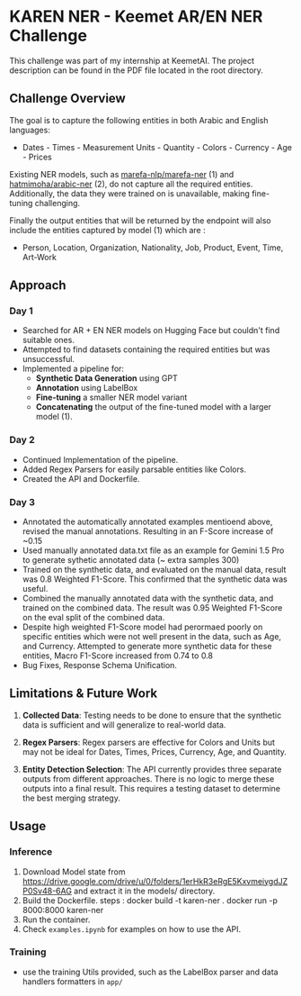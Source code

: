 # KAREN NER - Keemet AR/EN NER Challenge

This challenge was part of my internship at KeemetAI. The project description can be found in the PDF file located in the root directory.

## Challenge Overview

The goal is to capture the following entities in both Arabic and English languages:
- Dates - Times - Measurement Units - Quantity - Colors - Currency - Age - Prices

Existing NER models, such as [marefa-nlp/marefa-ner](https://huggingface.co/marefa-nlp/marefa-ner) (1) and [hatmimoha/arabic-ner](https://huggingface.co/hatmimoha/arabic-ner) (2), do not capture all the required entities. Additionally, the data they were trained on is unavailable, making fine-tuning challenging.

Finally the output entities that will be returned by the endpoint will also include the entities captured by model (1) which are :

- Person, Location, Organization, Nationality, Job, Product, Event, Time, Art-Work

## Approach

### Day 1

- Searched for AR + EN NER models on Hugging Face but couldn't find suitable ones.
- Attempted to find datasets containing the required entities but was unsuccessful.
- Implemented a pipeline for:
  - **Synthetic Data Generation** using GPT
  - **Annotation** using LabelBox
  - **Fine-tuning** a smaller NER model variant
  - **Concatenating** the output of the fine-tuned model with a larger model (1).

### Day 2

- Continued Implementation of the pipeline.
- Added Regex Parsers for easily parsable entities like Colors.
- Created the API and Dockerfile.

### Day 3

- Annotated the automatically annotated examples mentioend above, revised the manual annotations. Resulting in an F-Score increase of ~0.15
- Used manually annotated data.txt file as an example for Gemini 1.5 Pro to generate sythetic annotated data (~ extra samples 300)
- Trained on the synthetic data, and evaluated on the manual data, result was 0.8 Weighted F1-Score. This confirmed that the synthetic data was useful.
- Combined the manually annotated data with the synthetic data, and trained on the combined data. The result was 0.95 Weighted F1-Score on the eval split of the combined data.
- Despite high weighted F1-Score model had perormaed poorly on specific entities which were not well present in the data, such as Age, and Currency. Attempted to generate more synthetic data for these entities, Macro F1-Score increased from 0.74 to 0.8
- Bug Fixes, Response Schema Unification.

## Limitations & Future Work

1. **Collected Data**: Testing needs to be done to ensure that the synthetic data is sufficient and will generalize to real-world data.

2. **Regex Parsers**: Regex parsers are effective for Colors and Units but may not be ideal for Dates, Times, Prices, Currency, Age, and Quantity.

3. **Entity Detection Selection**: The API currently provides three separate outputs from different approaches. There is no logic to merge these outputs into a final result. This requires a testing dataset to determine the best merging strategy.

## Usage

### Inference

1. Download Model state from https://drive.google.com/drive/u/0/folders/1erHkR3eRgE5KxvmeiygdJZP0Sv48-6AG and extract it in the models/ directory.
2. Build the Dockerfile.
   steps : 
   docker build -t karen-ner .
   docker run -p 8000:8000 karen-ner
3. Run the container.
4. Check `examples.ipynb` for examples on how to use the API.

### Training

- use the training Utils provided, such as the LabelBox parser and data handlers formatters in `app/`
